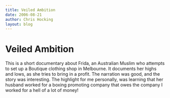 ```yaml
---
title: Veiled Ambition
date: 2006-08-21
author: Chris Hocking
layout: blog
---
```

# Veiled Ambition

This is a short documentary about Frida, an Australian Muslim who attempts to set up a Boutique clothing shop in Melbourne. It documents her highs and lows, as she tries to bring in a profit. The narration was good, and the story was interesting. The highlight for me personally, was learning that her husband worked for a boxing promoting company that owes the company I worked for a hell of a lot of money!